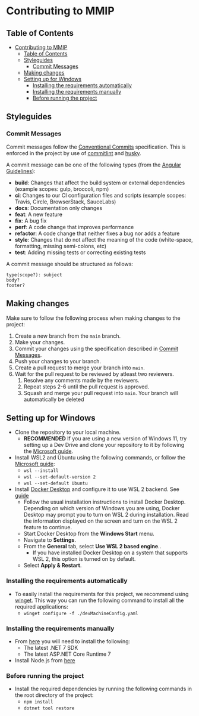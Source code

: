 <!-- omit in toc -->

# Contributing to MMIP

<!-- omit in toc -->

## Table of Contents

- [Contributing to MMIP](#contributing-to-mmip)
  - [Table of Contents](#table-of-contents)
  - [Styleguides](#styleguides)
    - [Commit Messages](#commit-messages)
  - [Making changes](#making-changes)
  - [Setting up for Windows](#setting-up-for-windows)
    - [Installing the requirements automatically](#installing-the-requirements-automatically)
    - [Installing the requirements manually](#installing-the-requirements-manually)
    - [Before running the project](#before-running-the-project)

## Styleguides

### Commit Messages

Commit messages follow the [Conventional Commits](https://www.conventionalcommits.org/en/v1.0.0/) specification. This is enforced in the project by use of [commitlint](https://commitlint.js.org/#/) and [husky](https://typicode.github.io/husky/).

A commit message can be one of the following types (from the [Angular Guidelines](https://github.com/angular/angular/blob/22b96b9/CONTRIBUTING.md#type)):

- **build**: Changes that affect the build system or external dependencies (example scopes: gulp, broccoli, npm)
- **ci**: Changes to our CI configuration files and scripts (example scopes: Travis, Circle, BrowserStack, SauceLabs)
- **docs**: Documentation only changes
- **feat**: A new feature
- **fix**: A bug fix
- **perf**: A code change that improves performance
- **refactor**: A code change that neither fixes a bug nor adds a feature
- **style**: Changes that do not affect the meaning of the code (white-space, formatting, missing semi-colons, etc)
- **test**: Adding missing tests or correcting existing tests

A commit message should be structured as follows:

```
type(scope?): subject
body?
footer?
```

## Making changes

Make sure to follow the following process when making changes to the project:

1. Create a new branch from the `main` branch.
2. Make your changes.
3. Commit your changes using the specification described in [Commit Messages](#commit-messages).
4. Push your changes to your branch.
5. Create a pull request to merge your branch into `main`.
6. Wait for the pull request to be reviewed by atleast two reviewers.
   1. Resolve any comments made by the reviewers.
   2. Repeat steps 2-6 until the pull request is approved.
   3. Squash and merge your pull request into `main`. Your branch will automatically be deleted

## Setting up for Windows

- Clone the repository to your local machine.
  - **RECOMMENDED** If you are using a new version of Windows 11, try setting up a Dev Drive and clone your repository to it by following the [Microsoft guide](https://learn.microsoft.com/en-us/windows/dev-drive/).
- Install WSL2 and Ubuntu using the following commands, or follow the [Microsoft guide](https://learn.microsoft.com/en-us/windows/wsl/install):
  - `wsl --install`
  - `wsl --set-default-version 2`
  - `wsl --set-default Ubuntu`
- Install [Docker Desktop](https://www.docker.com/products/docker-desktop) and configure it to use WSL 2 backend. See [guide](https://docs.docker.com/desktop/wsl/)
  - Follow the usual installation instructions to install Docker Desktop. Depending on which version of Windows you are using, Docker Desktop may prompt you to turn on WSL 2 during installation. Read the information displayed on the screen and turn on the WSL 2 feature to continue.
  - Start Docker Desktop from the **Windows Start** menu.
  - Navigate to **Settings**.
  - From the **General** tab, select **Use WSL 2 based engine**..
    - If you have installed Docker Desktop on a system that supports WSL 2, this option is turned on by default.
  - Select **Apply & Restart**.

### Installing the requirements automatically

- To easily install the requirements for this project, we recommend using [winget](https://docs.microsoft.com/en-us/windows/package-manager/winget/). This way you can run the following command to install all the required applications:
  - `winget configure -f ./devMachineConfig.yaml`

### Installing the requirements manually

- From [here](https://dotnet.microsoft.com/download/dotnet/7.0) you will need to install the following:
  - The latest .NET 7 SDK
  - The latest ASP.NET Core Runtime 7
- Install Node.js from [here](https://nodejs.org/en/download/)

### Before running the project

- Install the required dependencies by running the following commands in the root directory of the project:
  - `npm install`
  - `dotnet tool restore`
